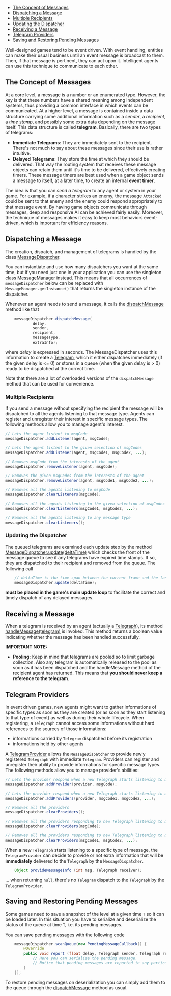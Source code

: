 - [The Concept of Messages](#the-concept-of-messages)
- [Dispatching a Message](#dispatching-a-message)
- [Multiple Recipients](#multiple-recipients)
- [Updating the Dispatcher](#updating-the-dispatcher)
- [Receiving a Message](#receiving-a-message)
- [Telegram Providers](#telegram-providers)
- [Saving and Restoring Pending Messages](#saving-and-restoring-pending-messages)


Well-designed games tend to be event driven.  With event handling, entities can make their usual business until an event message is broadcast to them. Then, if that message is pertinent, they can act upon it.
Intelligent agents can use this technique to communicate to each other.

## The Concept of Messages ##

At a core level, a message is a number or an enumerated type. However, the key is that these numbers have a shared meaning among independent systems, thus providing a common interface in which events can be communicated.
At a higher level, a message is contained inside a data structure carrying some additional information such as a _sender_, a _recipient_, a _time stamp_, and possibly some extra data depending on the message itself. This data structure is called **telegram**.
Basically, there are two types of telegrams: 
- **Immediate Telegrams**: They are immediately sent to the recipient. There's not much to say about these messages since their use is rather intuitive.
- **Delayed Telegrams**: They store the time at which they should be delivered. That way the routing system that receives these message objects can retain them until it's time to be delivered, effectively creating timers. These message timers are best used when a game object sends a message to itself, at a later time, to create an internal **event timer**.

The idea is that you can _send a telegram_ to any agent or system in your game.
For example, if a character strikes an enemy, the message `Attacked` could be sent to that enemy and the enemy could respond appropriately to that message event. By having game objects communicate through messages, deep and responsive AI can be achieved fairly easily. Moreover, the technique of messages makes it easy to keep most behaviors event-driven, which is important for efficiency reasons.


## Dispatching a Message ##

The creation, dispatch, and management of telegrams is handled by the class [MessageDispatcher](http://libgdx.badlogicgames.com/gdx-ai/docs/com/badlogic/gdx/ai/msg/MessageDispatcher.html).

You can instantiate and use how many dispatchers you want at the same time, but if you need just one in your application you can use the singleton class [MessageManager](http://libgdx.badlogicgames.com/gdx-ai/docs/com/badlogic/gdx/ai/msg/MessageManager.html) instead. This means that all occurrences of `messageDispatcher` below can be replaced with `MessageManager.getInstance()` that returns the singleton instance of the dispatcher.

Whenever an agent needs to send a message, it calls the [dispatchMessage](http://libgdx.badlogicgames.com/gdx-ai/docs/com/badlogic/gdx/ai/msg/MessageDispatcher.html#dispatchMessage-float-com.badlogic.gdx.ai.msg.Telegraph-com.badlogic.gdx.ai.msg.Telegraph-int-java.lang.Object-) method like that
````java
	messageDispatcher.dispatchMessage(
			delay,
			sender,
			recipient,
			messageType,
			extraInfo);
````
where _delay_ is expressed in seconds. The MessageDispatcher uses this information to create a [Telegram](http://libgdx.badlogicgames.com/gdx-ai/docs/com/badlogic/gdx/ai/msg/Telegram.html), which it either dispatches immediately (if the given delay is <= 0) or stores in a queue (when the given delay is > 0) ready to be dispatched at the correct time.

Note that there are a lot of overloaded versions of the `dispatchMessage` method that can be used for convenience.

### Multiple Recipients ###
If you send a message without specifying the recipient the message will be dispatched to all the agents listening to that message type. Agents can register and unregister their interest in specific message types.
The following methods allow you to manage agent's interest.
````java
// Lets the agent listent to msgCode
messageDispatcher.addListener(agent, msgCode);

// Lets the agent listent to the given selection of msgCodes
messageDispatcher.addListener(agent, msgCode1, msgCode2, ...);

// Removes msgCode from the interests of the agent
messageDispatcher.removeListener(agent, msgCode);

// Removes the given msgCodes from the interests of the agent
messageDispatcher.removeListener(agent, msgCode1, msgCode2, ...);

// Removes all the agents listening to msgCode
messageDispatcher.clearListeners(msgCode);

// Removes all the agents listening to the given selection of msgCodes
messageDispatcher.clearListeners(msgCode1, msgCode2, ...);

// Removes all the agents listening to any message type
messageDispatcher.clearListeners();
````

### Updating the Dispatcher ###
The queued telegrams are examined each update step by the method [MessageDispatcher.update(deltaTime)](http://libgdx.badlogicgames.com/gdx-ai/docs/com/badlogic/gdx/ai/msg/MessageDispatcher.html#update-float-) which checks the front of the message queue to see if any telegrams have expired time stamps. If so, they are dispatched to their recipient and removed from the queue.
The following call
````java
	// deltaTime is the time span between the current frame and the last frame in seconds
	messageDispatcher.update(deltaTime);
````
**must be placed in the game's main update loop** to facilitate the correct and timely dispatch of any delayed messages.

## Receiving a Message ##

When a telegram is received by an agent (actually a [Telegraph](http://libgdx.badlogicgames.com/gdx-ai/docs/com/badlogic/gdx/ai/msg/Telegraph.html)), its method [handleMessage(telegram)](http://libgdx.badlogicgames.com/gdx-ai/docs/com/badlogic/gdx/ai/msg/Telegraph.html#handleMessage-com.badlogic.gdx.ai.msg.Telegram-) is invoked.
This method returns a boolean value indicating whether the message has been handled successfully.

**IMPORTANT NOTE:**
- **Pooling:**
Keep in mind that telegrams are pooled so to limit garbage collection. Also any telegram is automatically released to the pool as soon as it has been dispatched and the handleMessage method of the recipient agent has returned. This means that **you should never keep a reference to the telegram**.

## Telegram Providers ##

In event driven games, new agents might want to gather informations of specific types as soon as they are created (or as soon as they start listening to that type of event) as well as during their whole lifecycle. When registering, a `Telegraph` cannot access some informations without hard references to the sources of those informations:
- informations carried by `Telegram` dispatched before its registration
- informations held by other agents 

A [TelegramProvider](http://libgdx.badlogicgames.com/gdx-ai/docs/com/badlogic/gdx/ai/msg/TelegramProvider.html) allows the `MessageDispatcher` to provide newly registered `Telegraph` with immediate `Telegram`. 
Providers can register and unregister their ability to provide informations for specific message types. The following methods allow you to manage provider's abilities:
````java
// Lets the provider respond when a new Telegraph starts listening to msgCode
messageDispatcher.addProvider(provider, msgCode);

// Lets the provider respond when a new Telegraph starts listening to msgCode1, msgCode2, ...
messageDispatcher.addProviders(provider, msgCode1, msgCode2, ...);

// Removes all the providers
messageDispatcher.clearProviders();

// Removes all the providers responding to new Telegraph listening to msgCode
messageDispatcher.clearProviders(msgCode);

// Removes all the providers responding to new Telegraph listening to msgCode1, msgCode2, ...
messageDispatcher.clearProviders(msgCode1, msgCode2, ...);
````

When a new `Telegraph` starts listening to a specific type of message, the `TelegramProvider` can decide to provide or not extra information that will be **immediately** delivered to the `Telegraph` by the `MessageDispatcher`.
````java
	Object provideMessageInfo (int msg, Telegraph receiver);
````
... when returning `null`, there's no `Telegram` dispatch to the `Telegraph` by the `TelegramProvider`.


## Saving and Restoring Pending Messages ##
Some games need to save a snapshot of the level at a given time `T` so it can be loaded later. In this situation you have to serialize and deserialize the status of the queue at time `T`, i.e. its pending messages. 

You can save pending messages with the following code
````java
	messageDispatcher.scanQueue(new PendingMessageCallback() {
		@Override
		public void report (float delay, Telegraph sender, Telegraph receiver, int message, Object extraInfo) {
			// Here you can serialize the pending message.
			// Notice that pending messages are reported in any particular order.
		}
	});
````
To restore pending messages on deserialization you can simply add them to the queue through the [dispatchMessage](http://libgdx.badlogicgames.com/gdx-ai/docs/com/badlogic/gdx/ai/msg/MessageDispatcher.html#dispatchMessage-float-com.badlogic.gdx.ai.msg.Telegraph-com.badlogic.gdx.ai.msg.Telegraph-int-java.lang.Object-) method as usual. 